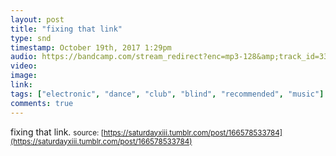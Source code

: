```yaml
---
layout: post
title: "fixing that link"
type: snd
timestamp: October 19th, 2017 1:29pm
audio: https://bandcamp.com/stream_redirect?enc=mp3-128&amp;track_id=3371878639&amp;ts=1618890940&amp;t=e438c80894c99d7f5ea9b8ff27f66d1b29bdf5fb
video: 
image: 
link: 
tags: ["electronic", "dance", "club", "blind", "recommended", "music"]
comments: true
---
```

fixing that link.
<small>source: [https://saturdayxiii.tumblr.com/post/166578533784](https://saturdayxiii.tumblr.com/post/166578533784)</small>